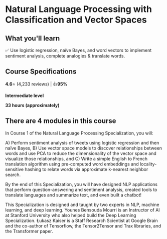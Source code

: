 # Natural Language Processing with Classification and Vector Spaces

## What you'll learn

✅ Use logistic regression, naïve Bayes, and word vectors to implement sentiment analysis, complete analogies & translate words.

## Course Specifications 

**4.6**⭐ (4,233 reviews) | 👍**95%**

**Intermediate level**

**33 hours (approximately)**

## There are 4 modules in this course

In Course 1 of the Natural Language Processing Specialization, you will:   

A) Perform sentiment analysis of tweets using logistic regression and then naïve Bayes, 
B) Use vector space models to discover relationships between words and use PCA to reduce the dimensionality of the vector space and visualize those relationships, and
C) Write a simple English to French translation algorithm using pre-computed word embeddings and locality-sensitive hashing to relate words via approximate k-nearest neighbor search.  
    
  
By the end of this Specialization, you will have designed NLP applications that perform question-answering and sentiment analysis, created tools to translate languages and summarize text, and even built a chatbot!   
   
This Specialization is designed and taught by two experts in NLP, machine learning, and deep learning. Younes Bensouda Mourri is an Instructor of AI at Stanford University who also helped build the Deep Learning Specialization. Łukasz Kaiser is a Staff Research Scientist at Google Brain and the co-author of Tensorflow, the Tensor2Tensor and Trax libraries, and the Transformer paper.
